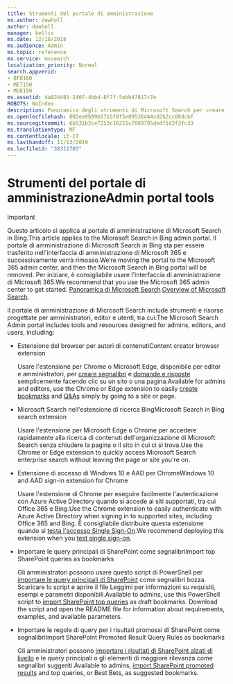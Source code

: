 ```yaml
---
title: Strumenti del portale di amministrazione
ms.author: dawholl
author: dawholl
manager: kellis
ms.date: 12/18/2018
ms.audience: Admin
ms.topic: reference
ms.service: mssearch
localization_priority: Normal
search.appverid:
- BFB160
- MET150
- MOE150
ms.assetid: 4a824483-2407-4bbd-8f7f-5ebb47817c7e
ROBOTS: NoIndex
description: Panoramica degli strumenti di Microsoft Search per creare e importare risultati, accedere automaticamente e cercare ovunque
ms.openlocfilehash: 002ea9b99b57b5f8f5e09536d44cd2b2cc80dcbf
ms.sourcegitcommit: 6b531b2ce7253c16251c7089795dedf1d2f3fc33
ms.translationtype: MT
ms.contentlocale: it-IT
ms.lasthandoff: 11/13/2019
ms.locfileid: "38311703"
---
```

# <a name="admin-portal-tools"></a><span data-ttu-id="cfce3-103">Strumenti del portale di amministrazione</span><span class="sxs-lookup"><span data-stu-id="cfce3-103">Admin portal tools</span></span>

> [!IMPORTANT]
> <span data-ttu-id="cfce3-104">Questo articolo si applica al portale di amministrazione di Microsoft Search in Bing.</span><span class="sxs-lookup"><span data-stu-id="cfce3-104">This article applies to the Microsoft Search in Bing admin portal.</span></span> <span data-ttu-id="cfce3-105">Il portale di amministrazione di Microsoft Search in Bing sta per essere trasferito nell'interfaccia di amministrazione di Microsoft 365 e successivamente verrà rimosso.</span><span class="sxs-lookup"><span data-stu-id="cfce3-105">We’re moving the portal to the Microsoft 365 admin center, and then the Microsoft Search in Bing portal will be removed.</span></span> <span data-ttu-id="cfce3-106">Per iniziare, è consigliabile usare l'interfaccia di amministrazione di Microsoft 365.</span><span class="sxs-lookup"><span data-stu-id="cfce3-106">We recommend that you use the Microsoft 365 admin center to get started.</span></span> <span data-ttu-id="cfce3-107">[Panoramica di Microsoft Search](overview-microsoft-search.md).</span><span class="sxs-lookup"><span data-stu-id="cfce3-107">[Overview of Microsoft Search](overview-microsoft-search.md).</span></span>
    
<span data-ttu-id="cfce3-108">Il portale di amministrazione di Microsoft Search include strumenti e risorse progettate per amministratori, editor e utenti, tra cui:</span><span class="sxs-lookup"><span data-stu-id="cfce3-108">The Microsoft Search Admin portal includes tools and resources designed for admins, editors, and users, including:</span></span>
  
- <span data-ttu-id="cfce3-109">Estensione del browser per autori di contenuti</span><span class="sxs-lookup"><span data-stu-id="cfce3-109">Content creator browser extension</span></span>
    
    <span data-ttu-id="cfce3-110">Usare l'estensione per Chrome o Microsoft Edge, disponibile per editor e amministratori, per [creare segnalibri](create-bookmarks.md) e [domande e risposte](create-qas.md) semplicemente facendo clic su un sito o una pagina.</span><span class="sxs-lookup"><span data-stu-id="cfce3-110">Available for admins and editors, use the Chrome or Edge extension to easily [create bookmarks](create-bookmarks.md) and [Q&As](create-qas.md) simply by going to a site or page.</span></span> 
    
- <span data-ttu-id="cfce3-111">Microsoft Search nell'estensione di ricerca Bing</span><span class="sxs-lookup"><span data-stu-id="cfce3-111">Microsoft Search in Bing search extension</span></span>
    
    <span data-ttu-id="cfce3-112">Usare l'estensione per Microsoft Edge o Chrome per accedere rapidamente alla ricerca di contenuti dell'organizzazione di Microsoft Search senza chiudere la pagina o il sito in cui ci si trova.</span><span class="sxs-lookup"><span data-stu-id="cfce3-112">Use the Chrome or Edge extension to quickly access Microsoft Search enterprise search without leaving the page or site you're on.</span></span>
    
- <span data-ttu-id="cfce3-113">Estensione di accesso di Windows 10 e AAD per Chrome</span><span class="sxs-lookup"><span data-stu-id="cfce3-113">Windows 10 and AAD sign-in extension for Chrome</span></span>
    
    <span data-ttu-id="cfce3-114">Usare l'estensione di Chrome per eseguire facilmente l'autenticazione con Azure Active Directory quando si accede ai siti supportati, tra cui Office 365 e Bing.</span><span class="sxs-lookup"><span data-stu-id="cfce3-114">Use the Chrome extension to easily authenticate with Azure Active Directory when signing in to supported sites, including Office 365 and Bing.</span></span> <span data-ttu-id="cfce3-115">È consigliabile distribuire questa estensione quando si [testa l'accesso Single Sign-On](test-single-sign-on.md).</span><span class="sxs-lookup"><span data-stu-id="cfce3-115">We recommend deploying this extension when you [test single sign-on](test-single-sign-on.md).</span></span>
    
- <span data-ttu-id="cfce3-116">Importare le query principali di SharePoint come segnalibri</span><span class="sxs-lookup"><span data-stu-id="cfce3-116">Import top SharePoint queries as bookmarks</span></span>
    
    <span data-ttu-id="cfce3-p103">Gli amministratori possono usare questo script di PowerShell per [importare le query principali di SharePoint](import-sharepoint-promoted-results-and-top-queries.md) come segnalibri bozza. Scaricare lo script e aprire il file Leggimi per informazioni su requisiti, esempi e parametri disponibili.</span><span class="sxs-lookup"><span data-stu-id="cfce3-p103">Available to admins, use this PowerShell script to [import SharePoint top queries](import-sharepoint-promoted-results-and-top-queries.md) as draft bookmarks. Download the script and open the README file for information about requirements, examples, and available parameters.</span></span> 
    
- <span data-ttu-id="cfce3-119">Importare le regole di query per i risultati promossi di SharePoint come segnalibri</span><span class="sxs-lookup"><span data-stu-id="cfce3-119">Import SharePoint Promoted Result Query Rules as bookmarks</span></span>
    
    <span data-ttu-id="cfce3-120">Gli amministratori possono [importare i risultati di SharePoint alzati di livello](import-sharepoint-promoted-results-and-top-queries.md) e le query principali o gli elementi di maggiore rilevanza come segnalibri suggeriti.</span><span class="sxs-lookup"><span data-stu-id="cfce3-120">Available to admins, [import SharePoint promoted results](import-sharepoint-promoted-results-and-top-queries.md) and top queries, or Best Bets, as suggested bookmarks.</span></span> 

  

